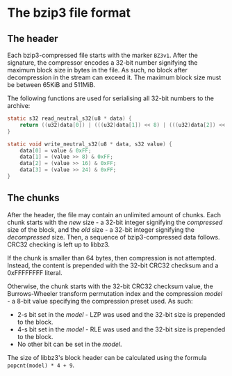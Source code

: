 
# The bzip3 file format

## The header

Each bzip3-compressed file starts with the marker `BZ3v1`. After the signature, the compressor encodes a 32-bit number signifying the maximum block size in bytes in the file. As such, no block after decompression in the stream can exceed it. The maximum block size must be between 65KiB and 511MiB.

The following functions are used for serialising all 32-bit numbers to the archive:

```c
static s32 read_neutral_s32(u8 * data) {
    return ((u32)data[0]) | (((u32)data[1]) << 8) | (((u32)data[2]) << 16) | (((u32)data[3]) << 24);
}

static void write_neutral_s32(u8 * data, s32 value) {
    data[0] = value & 0xFF;
    data[1] = (value >> 8) & 0xFF;
    data[2] = (value >> 16) & 0xFF;
    data[3] = (value >> 24) & 0xFF;
}
```

## The chunks

After the header, the file may contain an unlimited amount of chunks. Each chunk starts with the _new_ size - a 32-bit integer signifying the _compressed_ size of the block, and the _old_ size - a 32-bit integer signifying the _decompressed_ size. Then, a sequence of bzip3-compressed data follows. CRC32 checking is left up to libbz3.

If the chunk is smaller than 64 bytes, then compression is not attempted. Instead, the content is prepended with the 32-bit CRC32 checksum and a 0xFFFFFFFF literal.

Otherwise, the chunk starts with the 32-bit CRC32 checksum value, the Burrows-Wheeler transform permutation index and the compression _model_ - a 8-bit value specifying the compression preset used. As such:

- 2-s bit set in the _model_ - LZP was used and the 32-bit size is prepended to the block.
- 4-s bit set in the _model_ - RLE was used and the 32-bit size is prepended to the block.
- No other bit can be set in the _model_.

The size of libbz3's block header can be calculated using the formula `popcnt(model) * 4 + 9`.
